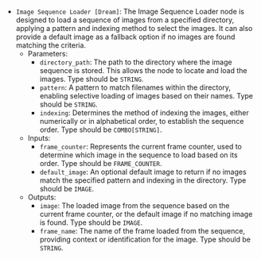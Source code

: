 - `Image Sequence Loader [Dream]`: The Image Sequence Loader node is designed to load a sequence of images from a specified directory, applying a pattern and indexing method to select the images. It can also provide a default image as a fallback option if no images are found matching the criteria.
    - Parameters:
        - `directory_path`: The path to the directory where the image sequence is stored. This allows the node to locate and load the images. Type should be `STRING`.
        - `pattern`: A pattern to match filenames within the directory, enabling selective loading of images based on their names. Type should be `STRING`.
        - `indexing`: Determines the method of indexing the images, either numerically or in alphabetical order, to establish the sequence order. Type should be `COMBO[STRING]`.
    - Inputs:
        - `frame_counter`: Represents the current frame counter, used to determine which image in the sequence to load based on its order. Type should be `FRAME_COUNTER`.
        - `default_image`: An optional default image to return if no images match the specified pattern and indexing in the directory. Type should be `IMAGE`.
    - Outputs:
        - `image`: The loaded image from the sequence based on the current frame counter, or the default image if no matching image is found. Type should be `IMAGE`.
        - `frame_name`: The name of the frame loaded from the sequence, providing context or identification for the image. Type should be `STRING`.
